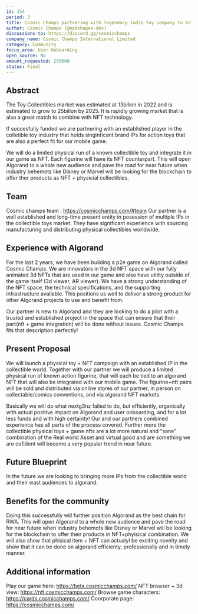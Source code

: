 ```yaml
---
id: 154
period: 3
title: Cosmic Champs partnering with legendary indie toy company to bring physical toys in-game on Algorand
author: Cosmic Champs (@madshapes-dev)
discussions-to: https://discord.gg/cosmicchamps
company_name: Cosmic Champs International Limited
category: Community
focus_area: User Onboarding
open_source: No
amount_requested: 250000
status: Final
---
```


## Abstract
The Toy Collectibles market was estimated at 13bilion in 2022 and is estimated to grow to 25bilion by 2025. It is rapidly growing market that is also a great match to combine with NFT technology.

If succesfully funded we are partnering with an established player in the colletible toy industry that holds singinficant brand IPs for action toys that are also a perfect fit for our mobile game.

We will do a limited physical run of a known collectible toy and integrate it in our game as NFT. Each figurine will have its NFT counterpart. This will open Algorand to a whole new audience and pave the road for near future when industry behemots like Disney or Marvel will be looking for the blockchain to offer ther products as NFT + physicial collectibles.

## Team
Cosmic champs team : <a href="https://cosmicchamps.com/#team" target="_blank">https://cosmicchamps.com/#team</a>
Our partner is a well established and long-time present entity in posession of multiple IPs in the collectible toys market. They have significant experience with sourcing manufacturing and distributing physical collectibles worldwide.

## Experience with Algorand
For the last 2 years, we have been building a p2e game on Algorand called Cosmic Champs. We are innovators in the 3d NFT space with our fully animated 3d NFTs that are used in our game and also have utility outside of the game itself (3d viewer, AR viewer).
We have a strong understanding of the NFT space, the technical specifications, and the supporting infrastructure available. This positions us well to deliver a strong product for other Algorand projects to use and benefit from.

Our partner is new to Algorand and they are looking to do a pilot with a trusted and established project in the space that can ensure that their part(nft + game integration) will be done without issues. Cosmic Champs fits that description perfectly!

## Present Proposal
We will launch a physical toy + NFT campaign with an established IP in the collectible world. Together with our partner we will produce a limited physical run of known action figurine, that will each be tied to an algorand NFT that will also be integrated with our mobile game. The figurine+nft pairs will be sold and distributed via online stores of our partner, in person on collectable/comics conventions, and via algorand NFT markets.

Basically we will do what nextg3nz failed to do, but efficiently, organically with actual positive impact on Algorand and user onboarding, and for a lot less funds and with high certainty! Our and our partners combined experience has all parts of the process covered. Further more the collectible physical toys + game nfts are a lot more natural and "sane" combination of the Real world Asset and virtual good and are something we are cofident will become a very popular trend in near future.


## Future Blueprint
In the future we are looking to bringing more IPs from the collectible world and their wast audiences to algorand.

## Benefits for the community
Doing this successfully will further position Algorand as the best chain for RWA. This will open Algorand to a whole new audience and pave the road for near future when industry behemots like Disney or Marvel will be looking for the blockchain to offer their products in NFT+phyisical  combination.
We will also show that phisical item + NFT can actualyl be exciting novelty and show that it can be done on algorand efficienty, professionally and in timely manner.



## Additional information
Play our game here: <a href="https://beta.cosmicchamps.com/" target="_blank">https://beta.cosmicchamps.com/</a>
NFT browser + 3d view: <a href="https://nft.cosmicchamps.com/" target="_blank">https://nft.cosmicchamps.com/</a>
Browse game characters: <a href="https://cards.cosmicchamps.com/" target="_blank">https://cards.cosmicchamps.com/</a>
Coorporate page: <a href="https://cosmicchamps.com/" target="_blank">https://cosmicchamps.com/</a>
